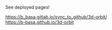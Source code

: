 See deployed pages!

https://b_basa.gitlab.io/sync_to_github/3d-orbit/  
https://b-basa.github.io/3d-orbit
